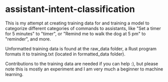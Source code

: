 # assistant-intent-classification

This is my attempt at creating training data for and training a model to categorize different categories of commands to assistants, like "Set a timer for 5 minutes" to "timer", or "Remind me to walk the dog at 5 pm" to "reminder", and more.

Unformatted training data is found at the raw_data folder, a Rust program formats it to training.txt (located in formatted_data folder).

Contributions to the training data are needed if you can help :), but please note this is mostly an experiment and I am very much a beginner to machine learning.
